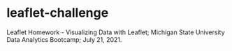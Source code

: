 # leaflet-challenge
Leaflet Homework - Visualizing Data with Leaflet; Michigan State University Data Analytics Bootcamp; July 21, 2021.

